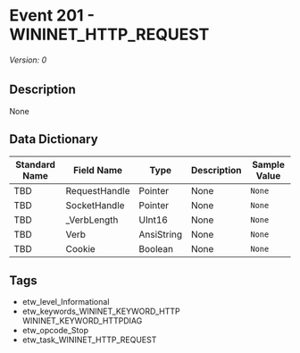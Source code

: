 # Event 201 - WININET_HTTP_REQUEST
###### Version: 0

## Description
None

## Data Dictionary
|Standard Name|Field Name|Type|Description|Sample Value|
|---|---|---|---|---|
|TBD|RequestHandle|Pointer|None|`None`|
|TBD|SocketHandle|Pointer|None|`None`|
|TBD|_VerbLength|UInt16|None|`None`|
|TBD|Verb|AnsiString|None|`None`|
|TBD|Cookie|Boolean|None|`None`|

## Tags
* etw_level_Informational
* etw_keywords_WININET_KEYWORD_HTTP WININET_KEYWORD_HTTPDIAG
* etw_opcode_Stop
* etw_task_WININET_HTTP_REQUEST